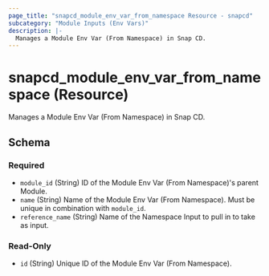 ```yaml
---
page_title: "snapcd_module_env_var_from_namespace Resource - snapcd"
subcategory: "Module Inputs (Env Vars)"
description: |-
  Manages a Module Env Var (From Namespace) in Snap CD.
---
```


# snapcd_module_env_var_from_namespace (Resource)

Manages a Module Env Var (From Namespace) in Snap CD.




<!-- schema generated by tfplugindocs -->
## Schema

### Required

- `module_id` (String) ID of the Module Env Var (From Namespace)'s parent Module.
- `name` (String) Name of the Module Env Var (From Namespace).  Must be unique in combination with `module_id`.
- `reference_name` (String) Name of the Namespace Input to pull in to take as input.

### Read-Only

- `id` (String) Unique ID of the Module Env Var (From Namespace).
